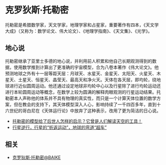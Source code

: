 # 克罗狄斯·托勒密



托勒密是希腊数学家，天文学家，地理学家和占星家，重要著作有四本，《天文学大成》（又称为：数学论文、伟大论文）、《地理学指南》、《天文集》、《光学》。

## 地心说

托勒密继承了亚里士多德的地心说，并利用前人积累和他自己长期观测得到的数据，使用数学推到计算出了更准确的宇宙模型，合为八卷本著作《伟大论文》。他预测地球之外有十一层等距天层：月球天、水星天、金星天、太阳天、火星天、木星天、土星天、恒星天、晶莹天、最高天和净火天。天体在各天层，即均轮，绕地球进行近似圆周运动。他还通过设定地球非均轮中心以及行星除了进行均轮运动还进行本轮圆周运动等概念，在数学上较为圆满的解释肉眼观测的行星运动结果。托勒密本人声称他的体系并不具有物理的真实性，而只是一个计算天体位置的数学方案，但在教会的支持下，其天体模型深入人心，影响持续了一千四百多年，直到十六世纪的哥白尼在《天体运行论》中放弃了这种表示，改用了更为简洁的日心说。

* [托勒密的模型给了后世人怎样的启示？它曾是人们解读天空的工具！](https://www.bilibili.com/video/BV1Qp4y1q7kY)
* [行星逆行，行星的“折返运动”，地球的弯道“超车”](https://www.bilibili.com/video/BV1ZA411M7qG)

## 相关

* [克罗狄斯·托勒密@BAIKE](https://baike.baidu.com/item/%E5%85%8B%E7%BD%97%E7%8B%84%E6%96%AF%C2%B7%E6%89%98%E5%8B%92%E5%AF%86)
